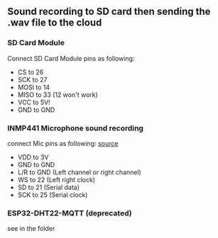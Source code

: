## Sound recording to SD card then sending the .wav file to the cloud

### SD Card Module

Connect SD Card Module pins as following:

- CS to 26
- SCK to 27
- MOSI to 14
- MISO to 33 (12 won't work)
- VCC to 5V!
- GND to GND

### INMP441 Microphone sound recording

connect Mic pins as following:
[source](https://bestofcpp.com/repo/atomic14-esp32-i2s-mic-test)

- VDD to 3V
- GND to GND
- L/R to GND (Left channel or right channel)
- WS to 22 (Left right clock)
- SD to 21 (Serial data)
- SCK to 25 (Serial clock)

### ESP32-DHT22-MQTT (deprecated)

see in the folder
